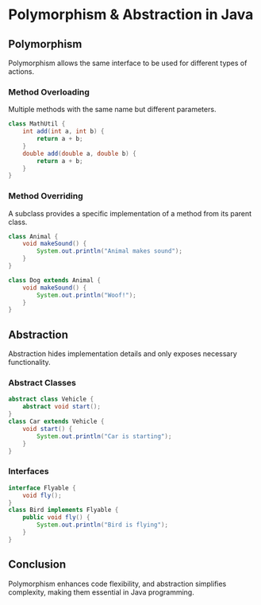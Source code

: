 # Polymorphism & Abstraction in Java

## Polymorphism
Polymorphism allows the same interface to be used for different types of actions.

### Method Overloading
Multiple methods with the same name but different parameters.
```java
class MathUtil {
    int add(int a, int b) {
        return a + b;
    }
    double add(double a, double b) {
        return a + b;
    }
}
```

### Method Overriding
A subclass provides a specific implementation of a method from its parent class.
```java
class Animal {
    void makeSound() {
        System.out.println("Animal makes sound");
    }
}

class Dog extends Animal {
    void makeSound() {
        System.out.println("Woof!");
    }
}
```

## Abstraction
Abstraction hides implementation details and only exposes necessary functionality.

### Abstract Classes
```java
abstract class Vehicle {
    abstract void start();
}
class Car extends Vehicle {
    void start() {
        System.out.println("Car is starting");
    }
}
```

### Interfaces
```java
interface Flyable {
    void fly();
}
class Bird implements Flyable {
    public void fly() {
        System.out.println("Bird is flying");
    }
}
```

## Conclusion
Polymorphism enhances code flexibility, and abstraction simplifies complexity, making them essential in Java programming.

